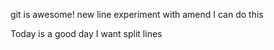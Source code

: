 git is awesome!
new line
experiment with amend
I can do this

Today is a good day
I want split lines

